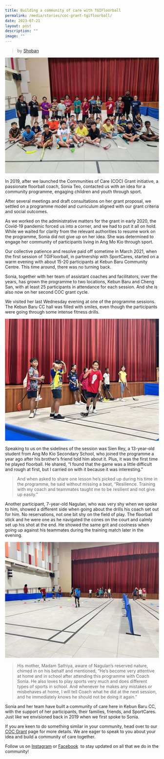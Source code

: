 ```yaml
---
title: Building a community of care with TGIFloorball
permalink: /media/stories/coc-grant-tgifloorball/
date: 2023-07-21
layout: post
description: ""
image: ""
---
```

> by [Shoban](https://www.linkedin.com/in/justshoban)

 ![](/images/smol-1.jpg)

In 2019, after we launched the Communities of Care (COC) Grant initiative, a passionate floorball coach, Sonia Teo, contacted us with an idea for a community programme, engaging children and youth through sport. 

After several meetings and draft consultations on her grant proposal, we settled on a programme model and curriculum aligned with our grant criteria and social outcomes. 

As we worked on the administrative matters for the grant in early 2020, the Covid-19 pandemic forced us into a corner, and we had to put it all on hold. While we waited for clarity from the relevant authorities to resume work on the programme, Sonia did not give up on her idea. She was determined to engage her community of participants living in Ang Mo Kio through sport. 

Our collective patience and resolve paid off sometime in March 2021, when the first session of TGIFloorball, in partnership with SportCares, started on a warm evening with about 15-20 participants at Kebun Baru Community Centre. This time around, there was no turning back. 

Sonia, together with her team of assistant coaches and facilitators, over the years, has grown the programme to two locations, Kebun Baru and Cheng San, with at least 25 participants in attendance for each session. And she is also now on her second COC grant cycle. 

We visited her last Wednesday evening at one of the programme sessions. The Kebun Baru CC hall was filled with smiles, even though the participants were going through some intense fitness drills. 

![](/images/smol-3.jpg)

Speaking to us on the sidelines of the session was Sien Rey, a 13-year-old student from Ang Mo Kio Secondary School, who joined the programme a year ago after his brother’s friend told him about it. Plus, it was the first time he played floorball. He shared, “I found that the game was a little difficult and rough at first, but I carried on with it because it was interesting.” 

> And when asked to share one lesson he’s picked up during his time in the programme, he said without missing a beat, “Resilience. Training with my coach and teammates taught me to be resilient and not give up easily.” 

Another participant, 7-year-old Nagulan, who was very shy when we spoke to him, showed a different side when going about the drills his coach set out for him. No reservations, not one bit shy on the field of play. The floorball stick and he were one as he navigated the cones on the court and calmly set up his shot at the end. He showed the same grit and coolness when going up against his teammates during the training match later in the evening. 

![](/images/smol-2.jpg)

> His mother, Madam Sathiya, aware of Nagulan’s reserved nature, chimed in on his behalf and mentioned, “He’s become very attentive at home and in school after attending this programme with Coach Sonia. He also loves to play sports very much and does different types of sports in school. And whenever he makes any mistakes or misbehaves at home, I will tell Coach what he did at the next session, and he immediately knows he should not be doing it again.” 

Sonia and her team have built a community of care here in Kebun Baru CC, with the support of her participants, their families, friends, and SportCares. Just like we envisioned back in 2019 when we first spoke to Sonia. 

If you are keen to do something similar in your community, head over to our [COC Grant](https://sportcares.sportsingapore.gov.sg/initiatives/coc-grants/) page for more details. We are eager to speak to you about your idea and build a community of care together.

Follow us on [Instagram](https://www.instagram.com/sportcares/) or [Facebook](https://www.facebook.com/SportCaresSG)  to stay updated on all that we do in the community!